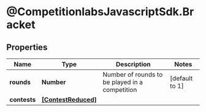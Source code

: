 # @CompetitionlabsJavascriptSdk.Bracket

## Properties

Name | Type | Description | Notes
------------ | ------------- | ------------- | -------------
**rounds** | **Number** | Number of rounds to be played in a competition | [default to 1]
**contests** | [**[ContestReduced]**](ContestReduced.md) |  | 


